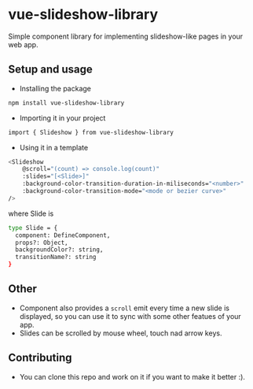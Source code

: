 # vue-slideshow-library

Simple component library for implementing slideshow-like pages in your web app. 

## Setup and usage

- Installing the package
```sh
npm install vue-slideshow-library
```

- Importing it in your project

```sh
import { Slideshow } from vue-slideshow-library
```
- Using it in a template

```sh
<Slideshow
    @scroll="(count) => console.log(count)"
    :slides="[<Slide>]"
    :background-color-transition-duration-in-miliseconds="<number>"
    :background-color-transition-mode="<mode or bezier curve>"
/>
```

where Slide is

```sh
type Slide = {
  component: DefineComponent,
  props?: Object,
  backgroundColor?: string,
  transitionName?: string
}
```

## Other

- Component also provides a `scroll` emit every time a new slide is displayed, so you can use it to sync with some other featues of your app.
- Slides can be scrolled by mouse wheel, touch nad arrow keys.

## Contributing

- You can clone this repo and work on it if you want to make it better :).

